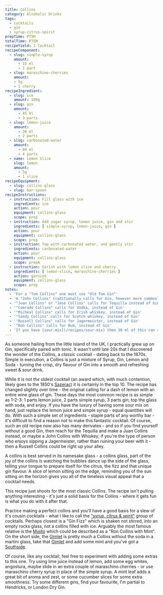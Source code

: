 ```yaml
---
title: Collins
category: Alcoholic Drinks
tags:
  - cocktails
  - gin
  - syrup-citrus-spirit
prepTime: PT5M
totalTime: PT5M
recipeYield: 1 Cocktail
recipeComponent:
  - slug: simple-syrup
    amount: 
      - 15 ml
      - 1 part
  - slug: maraschino-cherries
    amount:
    - 5g
    - 1 cherry
recipeIngredient:
  - slug: ice
    amount: 100g
  - slug: gin
    amount:
      - 45 ml
      - 3 parts
  - slug: lemon-juice
    amount:
      - 30 ml
      - 2 parts
  - slug: carbonated-water
    amount:
      - 60 ml
      - 4 parts
  - name: Lemon Slice
    slug: lemon
    amount:
      - 5g
      - 1 slice
recipeEquipment:
  - slug: collins-glass
  - slug: bar-spoon
recipeInstructions:
  - instruction: Fill glass with ice
    ingredients: ice
    action: pour
    equipment: collins-glass
    scope: prep
  - instruction: Add sugar syrup, lemon juice, gin and stir
    ingredients: [ simple-syrup, lemon-juice, gin ]
    action: pour
    equipment: collins-glass
    scope: prep
  - instruction: Top with carbonated water, and gently stir
    ingredients: carbonated-water
    action: pour
    equipment: collins-glass
    scope: prepA
  - instruction: Garish with lemon slice and cherry
    ingredients: [ lemon-slice, maraschino-cherries ]
    action: garnish
    equipment: collins-glass
    scope: prep
notes:
  - 'For a "Tom Collins" one must use "Old Tom Gin"'
  - 'A "John Collins" traditionally calls for Gin, however more commonly a John Collins uses Rye Whiskey instead of Gin'
  - '"Juan Collins" or "José Collins" calls for Tequilla instead of Gin'
  - '"Comrade Collins" calls for Vodka, instead of Gin'
  - '"Micheal Collins" calls for Irish whiskey, instead of Gin'
  - '"Sandy Collins" calls for Scotch whiskey, instead of Gin'
  - '"Russell Collins" calls for Jagermeister, instead of Gin'
  - '"Ron Collins" calls for Rum, instead of Gin'
  - 'If you have [sour-mix](/recipes/sour-mix) then 30 ml of this can replace the lemon juice and simple syrup.'
---
```


As someone hailing from the little island of the UK, I practically grew up on Gin, specifically paired with tonic. It wasn't until late 20s that I discovered the wonder of the Collins, a _classic_ cocktail - dating back to the 1870s. Simple in execution, a Collins is just a mixture of Syrup, Gin, Lemon and Soda - turning the crisp, dry flavour of Gin into a smooth and refreshing sweet & sour drink.

While it is not _the_ oldest cocktail (an award which, with much contention, likely goes to the 1850's [Sazerac](/recipes/sazerac)) it is certainly in the top 10. The recipe has changed slightly over time - the original calling for a dash of lemon with an entire wine glass of gin. These days the most common recipe is as simple as 1-2-3: 1 parts lemon juice, 2 parts simple syrup, 3 parts gin; top the glass with soda, and enjoy. If you have the luxury of having some sour mix on hand, just replace the lemon juice and simple syrup - equal quantities will do. With such a simple set of ingredients - staple parts of any worthy bar - it's difficult to find a reason _not_ to make this fantastic cocktail. Of course, such an old recipe now also has many derivates - and so if you find yourself without a good Gin, then reach for the Tequilla and make a Juan Collins instead, or maybe a John Collins with Whiskey; if you're the type of person who enjoys sipping a Jagermeister, rather than ruining your beer with it - then a Russell Collins could be right up your alley.

A collins is best served in its namesake glass - a collins glass, part of the joy of the collins is watching the bubbles dance up the side of the glass, telling your tongue to prepare itself for the citrus, the fizz and that unique gin flavour. A slice of lemon sitting on the edge, reminding you of the sun sitting on the horizon gives you all of the timeless visual appeal that a cocktail needs.

This recipe just shoots for the most classic Collins. The recipe isn't pulling anything interesting - it's just a solid basis for the Collins - where it gets fun is what you do with it after that.

Practice making a perfect collins and you'll have a good basis for a slew of it's cousin cocktails - what I like to call the ["syrup, citrus & spirit"](/tags/syrup-citrus-spirit) group of cocktails. Perhaps closest is a "Gin Fizz" which is shaken not stirred, into an empty rocks glass, not a collins filled with ice. Arguably the most famous relative is the [Mojito](/recipes/mojito) which could be described as a "Ron Collins with Mint". On the short side, the [Gimlet](/recipes/gimlet) is pretty much a Collins without the soda in a martini glass, take that [Gimlet](/recipes/gimlet) and add some mint and you've got a [Southside](/recipes/southside).

Of course, like any cocktail, feel free to experiment with adding some extras to this one. Try using lime juice instead of lemon, add some egg whites, angostura, maybe slide in an extra couple of maraschino cherries - or use maraschino cherry syrup in place of the simple syrup. A mint leaf adds a great bit of aroma and zest, or some cucumber slices for some extra smoothness. Try some different gins, find your favourite, I'm partial to Hendricks, or London Dry Gin.
